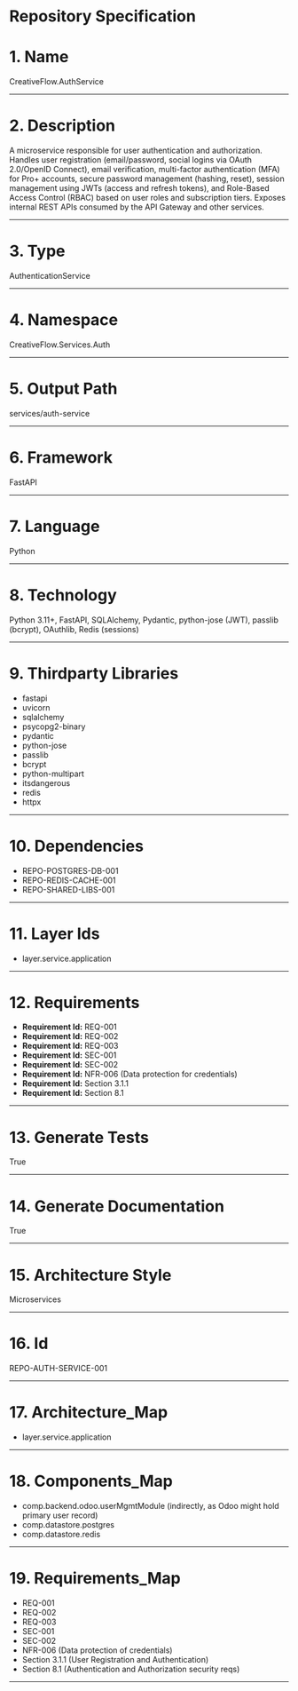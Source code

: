 # Repository Specification

# 1. Name
CreativeFlow.AuthService


---

# 2. Description
A microservice responsible for user authentication and authorization. Handles user registration (email/password, social logins via OAuth 2.0/OpenID Connect), email verification, multi-factor authentication (MFA) for Pro+ accounts, secure password management (hashing, reset), session management using JWTs (access and refresh tokens), and Role-Based Access Control (RBAC) based on user roles and subscription tiers. Exposes internal REST APIs consumed by the API Gateway and other services.


---

# 3. Type
AuthenticationService


---

# 4. Namespace
CreativeFlow.Services.Auth


---

# 5. Output Path
services/auth-service


---

# 6. Framework
FastAPI


---

# 7. Language
Python


---

# 8. Technology
Python 3.11+, FastAPI, SQLAlchemy, Pydantic, python-jose (JWT), passlib (bcrypt), OAuthlib, Redis (sessions)


---

# 9. Thirdparty Libraries

- fastapi
- uvicorn
- sqlalchemy
- psycopg2-binary
- pydantic
- python-jose
- passlib
- bcrypt
- python-multipart
- itsdangerous
- redis
- httpx


---

# 10. Dependencies

- REPO-POSTGRES-DB-001
- REPO-REDIS-CACHE-001
- REPO-SHARED-LIBS-001


---

# 11. Layer Ids

- layer.service.application


---

# 12. Requirements

- **Requirement Id:** REQ-001  
- **Requirement Id:** REQ-002  
- **Requirement Id:** REQ-003  
- **Requirement Id:** SEC-001  
- **Requirement Id:** SEC-002  
- **Requirement Id:** NFR-006 (Data protection for credentials)  
- **Requirement Id:** Section 3.1.1  
- **Requirement Id:** Section 8.1  


---

# 13. Generate Tests
True


---

# 14. Generate Documentation
True


---

# 15. Architecture Style
Microservices


---

# 16. Id
REPO-AUTH-SERVICE-001


---

# 17. Architecture_Map

- layer.service.application


---

# 18. Components_Map

- comp.backend.odoo.userMgmtModule (indirectly, as Odoo might hold primary user record)
- comp.datastore.postgres
- comp.datastore.redis


---

# 19. Requirements_Map

- REQ-001
- REQ-002
- REQ-003
- SEC-001
- SEC-002
- NFR-006 (Data protection of credentials)
- Section 3.1.1 (User Registration and Authentication)
- Section 8.1 (Authentication and Authorization security reqs)


---


